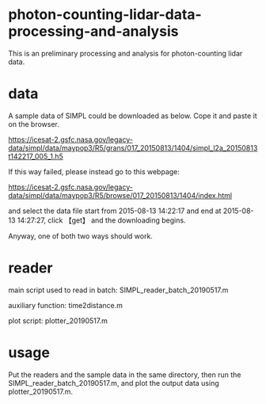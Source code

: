 # photon-counting-lidar-data-processing-and-analysis
This is an preliminary processing and analysis for photon-counting lidar data.

# data

A sample data of SIMPL could be downloaded as below. Cope it and paste it on the browser.

https://icesat-2.gsfc.nasa.gov/legacy-data/simpl/data/maypop3/R5/grans/017_20150813/1404/simpl_l2a_20150813t142217_005_1.h5

If this way failed, please instead go to this webpage:

https://icesat-2.gsfc.nasa.gov/legacy-data/simpl/data/maypop3/R5/browse/017_20150813/1404/index.html

and select the data file start from 2015-08-13 14:22:17 and end at 2015-08-13 14:27:27, click 【get】 and the downloading begins.

Anyway, one of both two ways should work.

# reader
main script used to read in batch: SIMPL_reader_batch_20190517.m

auxiliary function: time2distance.m

plot script: plotter_20190517.m

# usage
Put the readers and the sample data in the same directory, then run the SIMPL_reader_batch_20190517.m, and plot the output data using plotter_20190517.m. 
